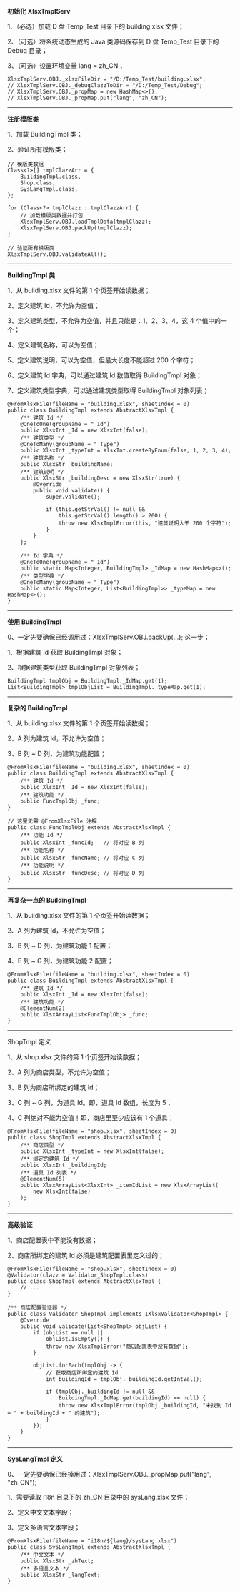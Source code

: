 **初始化 XlsxTmplServ**

1、（必选）加载 D 盘 Temp_Test 目录下的 building.xlsx 文件；

2、（可选）将系统动态生成的 Java 类源码保存到 D 盘 Temp_Test 目录下的 Debug 目录；

3、（可选）设置环境变量 lang = zh_CN；

```
XlsxTmplServ.OBJ._xlsxFileDir = "/D:/Temp_Test/building.xlsx";
// XlsxTmplServ.OBJ._debugClazzToDir = "/D:/Temp_Test/Debug";
// XlsxTmplServ.OBJ._propMap = new HashMap<>();
// XlsxTmplServ.OBJ._propMap.put("lang", "zh_CN");
```

----

**注册模版类**

1、加载 BuildingTmpl 类；

2、验证所有模版类；

```
// 模版类数组
Class<?>[] tmplClazzArr = {
    BuildingTmpl.class, 
    Shop.class,
    SysLangTmpl.class,
};

for (Class<?> tmplClazz : tmplClazzArr) {
    // 加载模版类数据并打包
    XlsxTmplServ.OBJ.loadTmplData(tmplClazz);
    XlsxTmplServ.OBJ.packUp(tmplClazz);
}

// 验证所有模版类
XlsxTmplServ.OBJ.validateAll();
```

----

**BuildingTmpl 类**

1、从 building.xlsx 文件的第 1 个页签开始读数据；

2、定义建筑 Id，不允许为空值；

3、定义建筑类型，不允许为空值，并且只能是：1、2、3、4，这 4 个值中的一个；

4、定义建筑名称，可以为空值；

5、定义建筑说明，可以为空值，但最大长度不能超过 200 个字符；

6、定义建筑 Id 字典，可以通过建筑 Id 数值取得 BuildingTmpl 对象；

7、定义建筑类型字典，可以通过建筑类型取得 BuildingTmpl 对象列表；

```
@FromXlsxFile(fileName = "building.xlsx", sheetIndex = 0)
public class BuildingTmpl extends AbstractXlsxTmpl {
    /** 建筑 Id */
    @OneToOne(groupName = "_Id")
    public XlsxInt _Id = new XlsxInt(false);
    /** 建筑类型 */
    @OneToMany(groupName = "_Type")
    public XlsxInt _typeInt = XlsxInt.createByEnum(false, 1, 2, 3, 4);
    /** 建筑名称 */
    public XlsxStr _buildingName;
    /** 建筑说明 */
    public XlsxStr _buildingDesc = new XlsxStr(true) {
        @Override
        public void validate() {
            super.validate();

            if (this.getStrVal() != null && 
                this.getStrVal().length() > 200) {
                throw new XlsxTmplError(this, "建筑说明大于 200 个字符");
            }
        }
    };

    /** Id 字典 */
    @OneToOne(groupName = "_Id")
    public static Map<Integer, BuildingTmpl> _IdMap = new HashMap<>();
    /** 类型字典 */
    @OneToMany(groupName = "_Type")
    public static Map<Integer, List<BuildingTmpl>> _typeMap = new HashMap<>();
}
```

----

**使用 BuildingTmpl**

0、一定先要确保已经调用过：XlsxTmplServ.OBJ.packUp(...); 这一步；

1、根据建筑 Id 获取 BuildingTmpl 对象；

2、根据建筑类型获取 BuildingTmpl 对象列表；

```
BuildingTmpl tmplObj = BuildingTmpl._IdMap.get(1);
List<BuildingTmpl> tmplObjList = BuildingTmpl._typeMap.get(1);
```

----

**复杂的 BuildingTmpl**

1、从 building.xlsx 文件的第 1 个页签开始读数据；

2、A 列为建筑 Id，不允许为空值；

3、B 列 ~ D 列，为建筑功能配置；

```
@FromXlsxFile(fileName = "building.xlsx", sheetIndex = 0)
public class BuildingTmpl extends AbstractXlsxTmpl {
    /** 建筑 Id */
    public XlsxInt _Id = new XlsxInt(false);
    /** 建筑功能 */
    public FuncTmplObj _func;
}

// 这里无需 @FromXlsxFile 注解
public class FuncTmplObj extends AbstractXlsxTmpl {
    /** 功能 Id */
    public XlsxInt _funcId;   // 将对应 B 列
    /** 功能名称 */
    public XlsxStr _funcName; // 将对应 C 列
    /** 功能说明 */
    public XlsxStr _funcDesc; // 将对应 D 列
}
```

----

**再复杂一点的 BuildingTmpl**

1、从 building.xlsx 文件的第 1 个页签开始读数据；

2、A 列为建筑 Id，不允许为空值；

3、B 列 ~ D 列，为建筑功能 1 配置；

4、E 列 ~ G 列，为建筑功能 2 配置；

```
@FromXlsxFile(fileName = "building.xlsx", sheetIndex = 0)
public class BuildingTmpl extends AbstractXlsxTmpl {
    /** 建筑 Id */
    public XlsxInt _Id = new XlsxInt(false);
    /** 建筑功能 */
    @ElementNum(2)
    public XlsxArrayList<FuncTmplObj> _func;
}
```

----

ShopTmpl 定义

1、从 shop.xlsx 文件的第 1 个页签开始读数据；

2、A 列为商店类型，不允许为空值；

3、B 列为商店所绑定的建筑 Id；

3、C 列 ~ G 列，为道具 Id。即，道具 Id 数组，长度为 5；

4、C 列绝对不能为空值！即，商店里至少应该有 1 个道具；

```
@FromXlsxFile(fileName = "shop.xlsx", sheetIndex = 0)
public class ShopTmpl extends AbstractXlsxTmpl {
    /** 商店类型 */
    public XlsxInt _typeInt = new XlsxInt(false);
	/** 绑定的建筑 Id */
	public XlsxInt _buildingId;
    /** 道具 Id 列表 */
    @ElementNum(5)
    public XlsxArrayList<XlsxInt> _itemIdList = new XlsxArrayList(
        new XlsxInt(false)
    );
}
```

----

**高级验证**

1、商店配置表中不能没有数据；

2、商店所绑定的建筑 Id 必须是建筑配置表里定义过的；

```
@FromXlsxFile(fileName = "shop.xlsx", sheetIndex = 0)
@Validator(clazz = Validator_ShopTmpl.class)
public class ShopTmpl extends AbstractXlsxTmpl {
    // ...
}

/** 商店配置验证器 */
public class Validator_ShopTmpl implements IXlsxValidator<ShopTmpl> {
    @Override
    public void validate(List<ShopTmpl> objList) {
        if (objList == null || 
		    objList.isEmpty()) {
		    throw new XlsxTmplError("商店配置表中没有数据");
		}

		objList.forEach(tmplObj -> {
            // 获取商店所绑定的建筑 Id
		    int buildingId = tmplObj._buildingId.getIntVal();

		    if (tmplObj._buildingId != null && 
			    BuildingTmpl._IdMap.get(buildingId) == null) {
				throw new XlsxTmplError(tmplObj._buildingId, "未找到 Id = " + buildingId + " 的建筑");
            }
        });
    }
}
```

----

**SysLangTmpl 定义**

0、一定先要确保已经掉用过：XlsxTmplServ.OBJ._propMap.put("lang", "zh_CN");

1、需要读取 i18n 目录下的 zh_CN 目录中的 sysLang.xlsx 文件；

2、定义中文文本字段；

3、定义多语言文本字段；

```
@FromXlsxFile(fileName = "i18n/${lang}/sysLang.xlsx")
public class SysLangTmpl extends AbstractXlsxTmpl {
    /** 中文文本 */
    public XlsxStr _zhText;
    /** 多语言文本 */
    public XlsxStr _langText;
}
```
